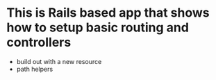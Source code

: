 # This is Rails based app that shows how to setup basic routing and controllers

* build out with a new resource
* path helpers